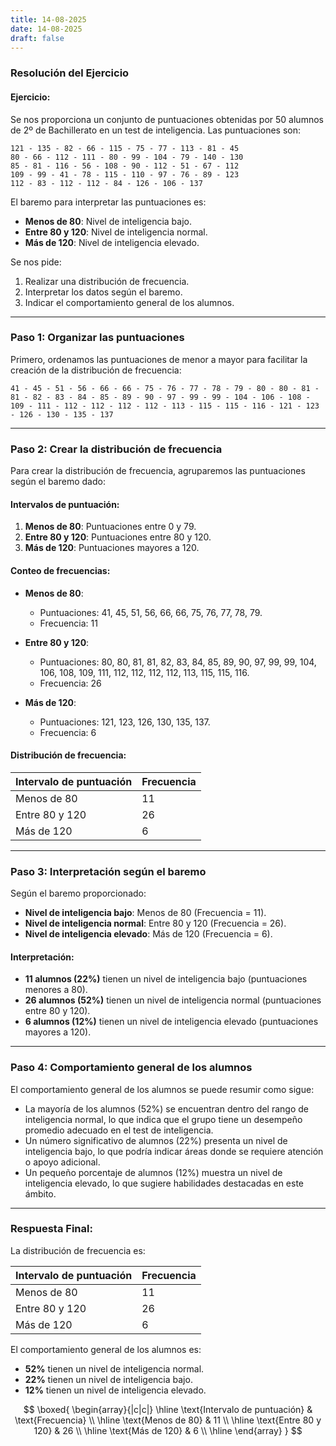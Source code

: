 ```yaml
---
title: 14-08-2025
date: 14-08-2025
draft: false
---
```


### Resolución del Ejercicio

#### **Ejercicio:**
Se nos proporciona un conjunto de puntuaciones obtenidas por 50 alumnos de 2º de Bachillerato en un test de inteligencia. Las puntuaciones son:
```
121 - 135 - 82 - 66 - 115 - 75 - 77 - 113 - 81 - 45
80 - 66 - 112 - 111 - 80 - 99 - 104 - 79 - 140 - 130
85 - 81 - 116 - 56 - 108 - 90 - 112 - 51 - 67 - 112
109 - 99 - 41 - 78 - 115 - 110 - 97 - 76 - 89 - 123
112 - 83 - 112 - 112 - 84 - 126 - 106 - 137
```

El baremo para interpretar las puntuaciones es:
- **Menos de 80**: Nivel de inteligencia bajo.
- **Entre 80 y 120**: Nivel de inteligencia normal.
- **Más de 120**: Nivel de inteligencia elevado.

Se nos pide:
1. Realizar una distribución de frecuencia.
2. Interpretar los datos según el baremo.
3. Indicar el comportamiento general de los alumnos.

---

### **Paso 1: Organizar las puntuaciones**
Primero, ordenamos las puntuaciones de menor a mayor para facilitar la creación de la distribución de frecuencia:

```
41 - 45 - 51 - 56 - 66 - 66 - 75 - 76 - 77 - 78 - 79 - 80 - 80 - 81 - 81 - 82 - 83 - 84 - 85 - 89 - 90 - 97 - 99 - 99 - 104 - 106 - 108 - 109 - 111 - 112 - 112 - 112 - 112 - 113 - 115 - 115 - 116 - 121 - 123 - 126 - 130 - 135 - 137
```

---

### **Paso 2: Crear la distribución de frecuencia**
Para crear la distribución de frecuencia, agruparemos las puntuaciones según el baremo dado:

#### **Intervalos de puntuación:**
1. **Menos de 80**: Puntuaciones entre 0 y 79.
2. **Entre 80 y 120**: Puntuaciones entre 80 y 120.
3. **Más de 120**: Puntuaciones mayores a 120.

#### **Conteo de frecuencias:**
- **Menos de 80**:
  - Puntuaciones: 41, 45, 51, 56, 66, 66, 75, 76, 77, 78, 79.
  - Frecuencia: 11

- **Entre 80 y 120**:
  - Puntuaciones: 80, 80, 81, 81, 82, 83, 84, 85, 89, 90, 97, 99, 99, 104, 106, 108, 109, 111, 112, 112, 112, 112, 113, 115, 115, 116.
  - Frecuencia: 26

- **Más de 120**:
  - Puntuaciones: 121, 123, 126, 130, 135, 137.
  - Frecuencia: 6

#### **Distribución de frecuencia:**

| Intervalo de puntuación | Frecuencia |
|-------------------------|------------|
| Menos de 80             | 11         |
| Entre 80 y 120          | 26         |
| Más de 120              | 6          |

---

### **Paso 3: Interpretación según el baremo**
Según el baremo proporcionado:
- **Nivel de inteligencia bajo**: Menos de 80 (Frecuencia = 11).
- **Nivel de inteligencia normal**: Entre 80 y 120 (Frecuencia = 26).
- **Nivel de inteligencia elevado**: Más de 120 (Frecuencia = 6).

#### **Interpretación:**
- **11 alumnos (22%)** tienen un nivel de inteligencia bajo (puntuaciones menores a 80).
- **26 alumnos (52%)** tienen un nivel de inteligencia normal (puntuaciones entre 80 y 120).
- **6 alumnos (12%)** tienen un nivel de inteligencia elevado (puntuaciones mayores a 120).

---

### **Paso 4: Comportamiento general de los alumnos**
El comportamiento general de los alumnos se puede resumir como sigue:
- La mayoría de los alumnos (52%) se encuentran dentro del rango de inteligencia normal, lo que indica que el grupo tiene un desempeño promedio adecuado en el test de inteligencia.
- Un número significativo de alumnos (22%) presenta un nivel de inteligencia bajo, lo que podría indicar áreas donde se requiere atención o apoyo adicional.
- Un pequeño porcentaje de alumnos (12%) muestra un nivel de inteligencia elevado, lo que sugiere habilidades destacadas en este ámbito.

---

### **Respuesta Final:**
La distribución de frecuencia es:

| Intervalo de puntuación | Frecuencia |
|-------------------------|------------|
| Menos de 80             | 11         |
| Entre 80 y 120          | 26         |
| Más de 120              | 6          |


El comportamiento general de los alumnos es:
- **52%** tienen un nivel de inteligencia normal.
- **22%** tienen un nivel de inteligencia bajo.
- **12%** tienen un nivel de inteligencia elevado.

$$
\boxed{
\begin{array}{|c|c|}
\hline
\text{Intervalo de puntuación} & \text{Frecuencia} \\
\hline
\text{Menos de 80} & 11 \\
\hline
\text{Entre 80 y 120} & 26 \\
\hline
\text{Más de 120} & 6 \\
\hline
\end{array}
}
$$